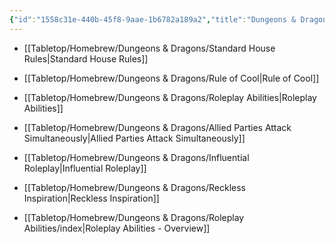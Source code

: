 ```yaml
---
{"id":"1558c31e-440b-45f8-9aae-1b6782a189a2","title":"Dungeons & Dragons","description":"Homebrew for Dungeons & Dragons","publish":true,"date_created":"Sunday, April 21st 2024, 9:53:16 pm","date_modified":"Tuesday, April 23rd 2024, 4:24:08 pm","cssclasses":["mado-heading"],"path":"Tabletop/Homebrew/Dungeons & Dragons/index.md","permalink":"/tabletop/homebrew/dungeons-and-dragons/index/","PassFrontmatter":true}
---
```



- [[Tabletop/Homebrew/Dungeons & Dragons/Standard House Rules\|Standard House Rules]]
- [[Tabletop/Homebrew/Dungeons & Dragons/Rule of Cool\|Rule of Cool]]
- [[Tabletop/Homebrew/Dungeons & Dragons/Roleplay Abilities\|Roleplay Abilities]]
- [[Tabletop/Homebrew/Dungeons & Dragons/Allied Parties Attack Simultaneously\|Allied Parties Attack Simultaneously]]
- [[Tabletop/Homebrew/Dungeons & Dragons/Influential Roleplay\|Influential Roleplay]]
- [[Tabletop/Homebrew/Dungeons & Dragons/Reckless Inspiration\|Reckless Inspiration]]


- [[Tabletop/Homebrew/Dungeons & Dragons/Roleplay Abilities/index\|Roleplay Abilities - Overview]]

